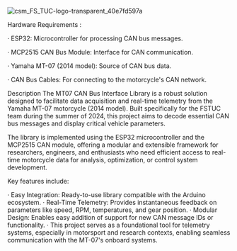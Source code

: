 ![csm_FS_TUC-logo-transparent_40e7fd597a](https://github.com/user-attachments/assets/2219371f-b14c-4e27-865a-f8f728e16e57)

Hardware Requirements : 

· ESP32: Microcontroller for processing CAN bus messages.

· MCP2515 CAN Bus Module: Interface for CAN communication.

· Yamaha MT-07 (2014 model): Source of CAN bus data.

· CAN Bus Cables: For connecting to the motorcycle's CAN network.

Description
The MT07 CAN Bus Interface Library is a robust solution designed to facilitate data acquisition and real-time telemetry from the Yamaha MT-07 motorcycle (2014 model). Built specifically for the FSTUC team during the summer of 2024, this project aims to decode essential CAN bus messages and display critical vehicle parameters.

The library is implemented using the ESP32 microcontroller and the MCP2515 CAN module, offering a modular and extensible framework for researchers, engineers, and enthusiasts who need efficient access to real-time motorcycle data for analysis, optimization, or control system development.

Key features include:

· Easy Integration: Ready-to-use library compatible with the Arduino ecosystem.
· Real-Time Telemetry: Provides instantaneous feedback on parameters like speed, RPM, temperatures, and gear position.
· Modular Design: Enables easy addition of support for new CAN message IDs or functionality.
· This project serves as a foundational tool for telemetry systems, especially in motorsport and research contexts, enabling seamless communication with the MT-07's onboard systems.

